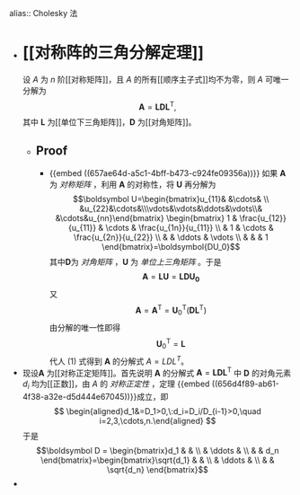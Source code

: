 alias:: Cholesky 法

- # [[对称阵的三角分解定理]]
  设 $A$ 为 $n$ 阶[[对称矩阵]]，且 $A$ 的所有[[顺序主子式]]均不为零，则 $A$ 可唯一分解为
  $$
  \boldsymbol A=\mathrm{\boldsymbol{LDL}}^{\mathrm{T}},
  $$
  其中 $\boldsymbol L$ 为[[单位下三角矩阵]]，$\boldsymbol D$ 为[[对角矩阵]]。
	- ## Proof
		- {{embed ((657ae64d-a5c1-4bff-b473-c924fe09356a))}}
		  如果 $\boldsymbol A$ 为 *对称矩阵* ，利用 $\boldsymbol A$ 的对称性，将 $\boldsymbol U$ 再分解为
		  $$\boldsymbol U=\begin{bmatrix}u_{11}& &\cdots& \\ &u_{22}&\cdots&\\\vdots&\vdots&\ddots&\vdots\\& &\cdots&u_{nn}\end{bmatrix}
		  \begin{bmatrix}
		  1 & \frac{u_{12}}{u_{11}}  & \cdots & \frac{u_{1n}}{u_{11}} \\
		  & 1 & \cdots & \frac{u_{2n}}{u_{22}}  \\
		  & & \ddots & \vdots \\
		  & & & 1
		  \end{bmatrix}=\boldsymbol{DU_0}$$
		  其中$\boldsymbol D$为 *对角矩阵* ，$\boldsymbol U$ 为 *单位上三角矩阵* 。于是
		  $$
		  \boldsymbol A=\boldsymbol{LU}=\boldsymbol{LDU_0} \tag{1}
		  $$
		  又
		  $$
		  \boldsymbol{A}=\boldsymbol A^{\mathrm{T}}=\boldsymbol U_0^{\mathrm{T}}(\boldsymbol 
		   D\boldsymbol L^{\mathrm{T}})
		  $$
		  由分解的唯一性即得
		  $$\boldsymbol  U_0^\mathrm{T}=\boldsymbol L$$
		  代人 $(1)$ 式得到 $\boldsymbol A$ 的分解式 $A=LDL^T$。
- 现设$\boldsymbol A$ 为[[对称正定矩阵]]。首先说明 $\boldsymbol A$ 的分解式 $\boldsymbol A=\boldsymbol{LDL}^{\mathrm{T}}$ 中 $\boldsymbol D$ 的对角元素 $d_i$ 均为[[正数]]，由 $A$ 的 *对称正定性* ，定理
  {{embed ((656d4f89-ab61-4f38-a32e-d5d444e67045))}}成立，即
  $$
  \begin{aligned}d_1&=D_1>0,\:d_i=D_i/D_{i-1}>0,\quad i=2,3,\cdots,n.\end{aligned}
  $$
  于是
  $$\boldsymbol D = \begin{bmatrix}d_1 & & \\
  & \ddots & \\
  & &  d_n
  \end{bmatrix}=\begin{bmatrix}\sqrt{d_1} & & \\
  & \ddots & \\
  & &  \sqrt{d_n}
  \end{bmatrix}$$
-